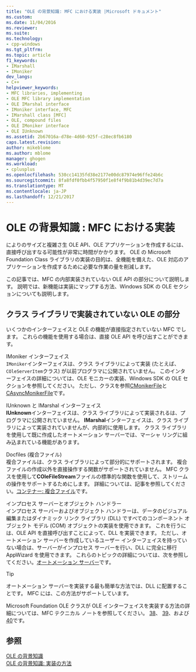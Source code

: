 ```yaml
---
title: "OLE の背景知識: MFC における実装 |Microsoft ドキュメント"
ms.custom: 
ms.date: 11/04/2016
ms.reviewer: 
ms.suite: 
ms.technology:
- cpp-windows
ms.tgt_pltfrm: 
ms.topic: article
f1_keywords:
- IMarshall
- IMoniker
dev_langs:
- C++
helpviewer_keywords:
- MFC libraries, implementing
- OLE MFC library implementation
- OLE IMarshal interface
- IMoniker interface, MFC
- IMarshall class [MFC]
- OLE, compound files
- OLE IMoniker interface
- OLE IUnknown
ms.assetid: 2b67016a-d78e-4d60-925f-c28ec8fb6180
caps.latest.revision: 
author: mikeblome
ms.author: mblome
manager: ghogen
ms.workload:
- cplusplus
ms.openlocfilehash: 530cc14135fd38e2177e00dc87974e96ffe24b6c
ms.sourcegitcommit: 8fa8fdf0fbb4f57950f1e8f4f9b81b4d39ec7d7a
ms.translationtype: MT
ms.contentlocale: ja-JP
ms.lasthandoff: 12/21/2017
---
```

# <a name="ole-background-mfc-implementation"></a>OLE の背景知識 : MFC における実装
によりのサイズと複雑さ生 OLE API、OLE アプリケーションを作成するには、直接呼び出すなる可能性が非常に時間がかかります。 OLE の Microsoft Foundation Class ライブラリの実装の目的は、全機能を備えた、OLE 対応のアプリケーションを作成するために必要な作業の量を削減します。  
  
 この記事では、MFC の内部実装されていない OLE API の部分について説明します。 説明では、新機能は実装にマップする方法、Windows SDK の OLE セクションについても説明します。  
  
##  <a name="_core_portions_of_ole_not_implemented_by_the_class_library"></a>クラス ライブラリで実装されていない OLE の部分  
 いくつかのインターフェイスと OLE の機能が直接指定されていない MFC でします。 これらの機能を使用する場合は、直接 OLE API を呼び出すことができます。  
  
 IMoniker インターフェイス  
 `IMoniker`インターフェイスは、クラス ライブラリによって実装 (たとえば、`COleServerItem`クラス) が以前プログラマに公開されていません。 このインターフェイスの詳細については、OLE モニカーの実装、Windows SDK の OLE セクションを参照してください。 ただし、クラスを参照[CMonikerFile](../mfc/reference/cmonikerfile-class.md)と[CAsyncMonikerFile](../mfc/reference/casyncmonikerfile-class.md)です。  
  
 IUnknown と IMarshal インターフェイス  
 **IUnknown**インターフェイスは、クラス ライブラリによって実装されるは、プログラマに公開されていません。 **IMarshal**インターフェイスは、クラス ライブラリによって実装されていませんが、内部的に使用します。 クラス ライブラリを使用して既に作成したオートメーション サーバーでは、マーシャ リングに組み込まれている機能があります。  
  
 Docfiles (複合ファイル)  
 複合ファイルは、クラス ライブラリによって部分的にサポートされます。 複合ファイルの作成以外を直接操作する関数がサポートされていません。 MFC クラスを使用して**COleFileStream**ファイルの標準的な関数を使用して、ストリームの操作をサポートするためにします。 詳細については、記事を参照してください。[コンテナー: 複合ファイル](../mfc/containers-compound-files.md)です。  
  
 インプロセス サーバーとオブジェクト ハンドラー  
 インプロセス サーバーおよびオブジェクト ハンドラーは、データのビジュアル編集またはダイナミック リンク ライブラリ (DLL) ですべてのコンポーネント オブジェクト モデル (COM) オブジェクトの実装を使用できます。 これを行うには、OLE API を直接呼び出すことによって、DLL を実装できます。 ただし、オートメーション サーバーを作成しているユーザー インターフェイスを持っていない場合は、サーバーがインプロセス サーバーを行い、DLL に完全に移行 AppWizard を使用できます。 これらのトピックの詳細については、次を参照してください。[オートメーション サーバー](../mfc/automation-servers.md)です。  
  
> [!TIP]
>  オートメーション サーバーを実装する最も簡単な方法では、DLL に配置することです。 MFC には、この方法がサポートしています。  
  
 Microsoft Foundation OLE クラスが OLE インターフェイスを実装する方法の詳細については、MFC テクニカル ノートを参照してください。 [38](../mfc/tn038-mfc-ole-iunknown-implementation.md)、 [39](../mfc/tn039-mfc-ole-automation-implementation.md)、および[40](../mfc/tn040-mfc-ole-in-place-resizing-and-zooming.md)です。  
  
## <a name="see-also"></a>参照  
 [OLE の背景知識](../mfc/ole-background.md)   
 [OLE の背景知識: 実装の方法](../mfc/ole-background-implementation-strategies.md)

